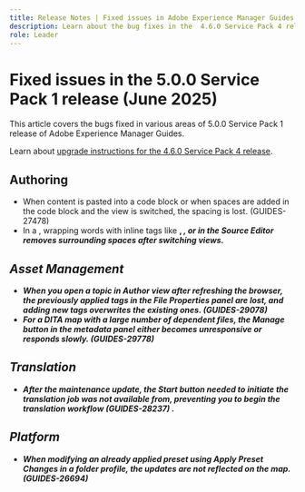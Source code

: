 ```yaml
---
title: Release Notes | Fixed issues in Adobe Experience Manager Guides 5.0.0 Service Pack 1 release
description: Learn about the bug fixes in the  4.6.0 Service Pack 4 release of Adobe Experience Manager Guides
role: Leader
---
```

# Fixed issues in the 5.0.0 Service Pack 1 release (June 2025)


This article covers the bugs fixed in various areas of 5.0.0 Service Pack 1 release of Adobe Experience Manager Guides.

Learn about [upgrade instructions for the 4.6.0 Service Pack 4 release](upgrade-instructions-5-0-0-sp1.md).

## Authoring

- When content is pasted into a code block or when spaces are added in the code block and the view is switched, the spacing is lost. (GUIDES-27478)
- In a <codeblock>, wrapping words with inline tags like <b>, <i>, or <varname> in the Source Editor removes surrounding spaces after switching views.

## Asset Management

- When you open a topic in Author view after refreshing the browser, the previously applied tags in the **File Properties** panel are lost, and adding new tags overwrites the existing ones. (GUIDES-29078)
- For a DITA map with a large number of dependent files, the **Manage** button in the metadata panel either becomes unresponsive or responds slowly. (GUIDES-29778)

## Translation 

- After the maintenance update, the Start button needed to initiate the translation job was not available from, preventing you to begin the translation workflow (GUIDES-28237) .

## Platform

- When modifying an already applied preset using **Apply Preset Changes** in a folder profile, the updates are not reflected on the map. (GUIDES-26694)
